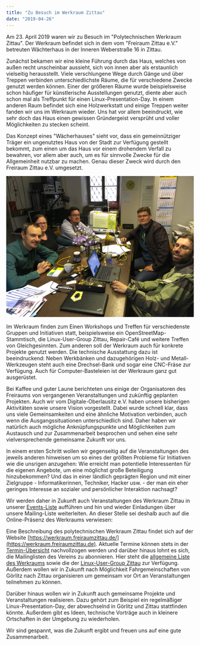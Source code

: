 ```yaml
---
title: "Zu Besuch im Werkraum Zittau"
date: "2019-04-26"
---
```


Am 23. April 2019 waren wir zu Besuch im "Polytechnischen Werkraum Zittau". 
Der Werkraum befindet sich in dem vom "Freiraum Zittau e.V." betreuten 
Wächterhaus in der Inneren Weberstraße 16 in Zittau.

Zunächst bekamen wir eine kleine Führung durch das Haus, welches von außen recht unscheinbar aussieht,
sich von innen aber als erstaunlich vielseitig herausstellt. 
Viele verschlungene Wege durch Gänge und über Treppen verbinden unterschiedlichste Räume, die für verschiedene Zwecke
genutzt werden können. Einer der größeren Räume wurde beispielsweise schon häufiger für
künstlerische Ausstellungen genutzt, diente aber auch schon mal als Treffpunkt für einen Linux-Presentation-Day.
In einem anderen Raum befindet sich eine Holzwerkstatt und einige Treppen weiter fanden wir uns im Werkraum wieder.
Uns hat vor allem beeindruckt, wie sehr doch das Haus einen gewissen Gründergeist versprüht und
voller Möglichkeiten zu stecken scheint.   

Das Konzept eines "Wächerhauses" sieht vor, dass ein gemeinnütziger Träger ein ungenutztes Haus von der Stadt 
zur Verfügung gestellt bekommt, zum einen um das Haus vor einem drohendem Verfall zu bewahren, vor allem aber auch,
um es für sinnvolle Zwecke für die Allgemeinheit nutzbar zu machen. 
Genau dieser Zweck wird durch den Freiraum Zittau e.V. umgesetzt.

![Treffen im zittauer Werkraum](../../images/2019-04-23-freiraum-zittau.jpg)

Im Werkraum finden zum Einen Workshops und Treffen für verschiedenste Gruppen und Initiativen statt, beispielsweise
ein OpenStreetMap-Stammtisch, die Linux-User-Group Zittau, Repair-Café und weitere Treffen von Gleichgesinnten.
Zum anderen soll der Werkraum auch für konkrete Projekte genutzt werden. 
Die technische Ausstattung dazu ist beeindruckend: Neben Werkbänken und dazugehörigen Holz- und Metall-Werkzeugen steht auch eine Drechsel-Bank
und sogar eine CNC-Fräse zur Verfügung. Auch für Computer-Basteleien ist der Werkraum ganz gut ausgerüstet.

Bei Kaffee und guter Laune berichteten uns einige der Organisatoren des Freiraums von vergangenen Veranstaltungen und zukünftig geplanten
Projekten. Auch wir vom Digitale-Oberlausitz e.V. haben unsere bisherigen Aktivitäten sowie unsere Vision vorgestellt.
Dabei wurde schnell klar, dass uns viele Gemeinsamkeiten und eine ähnliche Motivation verbinden, auch wenn die Ausgangssituationen unterschiedlich 
sind. Daher haben wir natürlich auch mögliche Anknüpfungspunkte und Möglichkeiten zum Austausch und zur Zusammenarbeit besprochen und sehen
eine sehr vielversprechende gemeinsame Zukunft vor uns.

In einem ersten Schritt wollen wir gegenseitig auf die Veranstaltungen des jeweils anderen hinweisen um so eines der größten Probleme für Initiativen
wie die unsrigen anzugehen: Wie erreicht man potentielle Interessenten für die eigenen Angebote, um eine möglichst große Beteiligung hinzubekommen?
Und das in einer ländlich geprägten Region und mit einer Zielgruppe - Informatikerinnen, Techniker, Hacker usw. - der man ein eher geringes 
Interesse an sozialer und persönlicher Interaktion nachsagt?

Wir werden daher in Zukunft auch Veranstaltungen des Werkraum Zittau in unserer [Events-Liste](/events) aufführen und hin und wieder Einladungen 
über unsere Mailing-Liste weiterleiten. 
An dieser Stelle sei deshalb auch auf die Online-Präsenz des Werkraums verwiesen:

Eine Beschreibung des polytechnischen Werkraum Zittau findet sich auf der Website 
[https://werkraum.freiraumzittau.de/](https://werkraum.freiraumzittau.de).
Aktuelle Termine können stets in der [Termin-Übersicht](https://werkraum.freiraumzittau.de/wiki/werkraum:termine:aktuell) nachvollzogen werden
und darüber hinaus lohnt es sich, die Mailinglisten des Vereins zu abonnieren. Hier steht die [allgemeine Liste des Werkraums](https://lists.freiraumzittau.de/mailman/listinfo/hackerspace)
sowie die der [Linux-User-Group Zittau](https://lists.freiraumzittau.de/mailman/listinfo/lug-zi) zur Verfügung.
Außerdem wollen wir in Zukunft nach Möglichkeit Fahrgemeinschaften von Görlitz nach Zittau organisieren um gemeinsam vor Ort an Veranstaltungen 
teilnehmen zu können.

Darüber hinaus wollen wir in Zukunft auch gemeinsame Projekte und Veranstaltungen realisieren. 
Dazu gehört zum Beispiel ein regelmäßiger Linux-Presentation-Day, der abwechselnd in Görlitz und Zittau stattfinden könnte. 
Außerdem gibt es Ideen, technische Vorträge auch in kleinere Ortschaften in der Umgebung zu wiederholen. 

Wir sind gespannt, was die Zukunft ergibt und freuen uns auf eine gute Zusammenarbeit. 